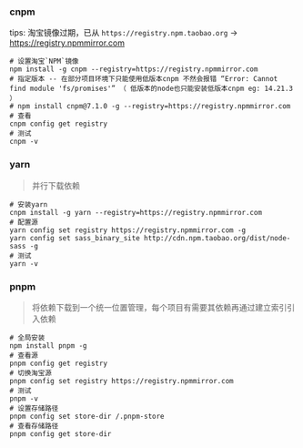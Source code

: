 ### cnpm

tips: 淘宝镜像过期，已从 `https://registry.npm.taobao.org` -> https://registry.npmmirror.com

```shell
# 设置淘宝`NPM`镜像
npm install -g cnpm --registry=https://registry.npmmirror.com
# 指定版本 -- 在部分项目环境下只能使用低版本cnpm 不然会报错 “Error: Cannot find module 'fs/promises'” （ 低版本的node也只能安装低版本cnpm eg: 14.21.3 ）
# npm install cnpm@7.1.0 -g --registry=https://registry.npmmirror.com
# 查看
cnpm config get registry
# 测试
cnpm -v
```

### yarn

> 并行下载依赖

```shell
# 安装yarn
cnpm install -g yarn --registry=https://registry.npmmirror.com
# 配置源
yarn config set registry https://registry.npmmirror.com -g
yarn config set sass_binary_site http://cdn.npm.taobao.org/dist/node-sass -g
# 测试
yarn -v
```

### pnpm

> 将依赖下载到一个统一位置管理，每个项目有需要其依赖再通过建立索引引入依赖

```shell
# 全局安装
npm install pnpm -g
# 查看源
pnpm config get registry 
# 切换淘宝源
pnpm config set registry https://registry.npmmirror.com
# 测试
pnpm -v
# 设置存储路径
pnpm config set store-dir /.pnpm-store
# 查看存储路径
pnpm config get store-dir
```
